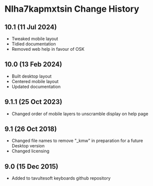 Nlha7kapmxtsin Change History
============================
10.1 (11 Jul 2024)
-----------------
* Tweaked mobile layout
* Tidied documentation
* Removed web help in favour of OSK

10.0 (13 Feb 2024)
-----------------
* Built desktop layout
* Centered mobile layout
* Updated documentation

9.1.1 (25 Oct 2023)
-----------------
* Changed order of mobile layers to unscramble display on help page

9.1 (26 Oct 2018)
-----------------
* Changed file names to remove "_kmw" in preparation for a future Desktop version
* Changed licensing

9.0 (15 Dec 2015)
-----------------

* Added to tavultesoft keyboards github repository
